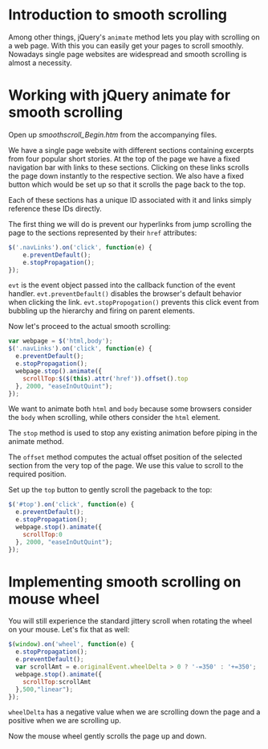 # Introduction to smooth scrolling

Among other things, jQuery's `animate` method lets you play with scrolling on a web page. With this you can easily get your pages to scroll smoothly. Nowadays single page websites are widespread and smooth scrolling is almost a necessity.

# Working with jQuery animate for smooth scrolling

Open up *smoothscroll_Begin.htm* from the accompanying files.

We have a single page website with different sections containing excerpts from four popular short stories. At the top of the page we have a fixed navigation bar with links to these sections. Clicking on these links scrolls the page down instantly to the respective section. We also have a fixed button which would be set up so that it scrolls the page back to the top.

Each of these sections has a unique ID associated with it and links simply reference these IDs directly.

The first thing we will do is prevent our hyperlinks from jump scrolling the page to the sections represented by their `href` attributes:

```js
$('.navLinks').on('click', function(e) {
	e.preventDefault();
	e.stopPropagation();
});
```

`evt` is the event object passed into the callback function of the event handler. `evt.preventDefault()` disables the browser's default behavior when clicking the link. `evt.stopPropogation()` prevents this click event from bubbling up the hierarchy and firing on parent elements.

Now let's proceed to the actual smooth scrolling:

```js
var webpage = $('html,body');
$('.navLinks').on('click', function(e) {
  e.preventDefault();
  e.stopPropagation();
  webpage.stop().animate({
    scrollTop:$($(this).attr('href')).offset().top
  }, 2000, "easeInOutQuint");
}); 
```

We want to animate both `html` and `body` because some browsers consider the `body` when scrolling, while others consider the `html` element.

The `stop` method is used to stop any existing animation before piping in the animate method.

The `offset` method computes the actual offset position of the selected section from the very top of the page. We use this value to scroll to the required position.

Set up the `top` button to gently scroll the pageback to the top:

```js
$('#top').on('click', function(e) {
  e.preventDefault();
  e.stopPropagation();
  webpage.stop().animate({
    scrollTop:0
  }, 2000, "easeInOutQuint");
});
```

# Implementing smooth scrolling on mouse wheel

You will still experience the standard jittery scroll when rotating the wheel on your mouse. Let's fix that as well:

```js
$(window).on('wheel', function(e) {
  e.stopPropagation();
  e.preventDefault();
  var scrollAmt = e.originalEvent.wheelDelta > 0 ? '-=350' : '+=350';
  webpage.stop().animate({
    scrollTop:scrollAmt
  },500,"linear");
});
```

`wheelDelta` has a negative value when we are scrolling down the page and a positive when we are scrolling up.

Now the mouse wheel gently scrolls the page up and down.